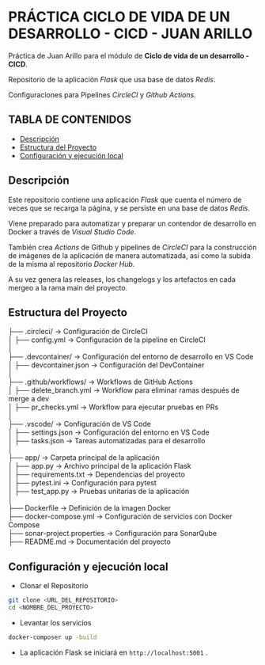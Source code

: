 # PRÁCTICA CICLO DE VIDA DE UN DESARROLLO - CICD - JUAN ARILLO

Práctica de Juan Arillo para el módulo de **Ciclo de vida de un desarrollo - CICD**.

Repositorio de la aplicación *Flask* que usa base de datos *Redis*.

Configuraciones para Pipelines *CircleCI* y *Github Actions*.

## TABLA DE CONTENIDOS

- [Descripción](#descripción)
- [Estructura del Proyecto](#estructura-del-proyecto)
- [Configuración y ejecución local](#configuración-y-ejecución-local)

## Descripción

Este repositorio contiene una aplicación *Flask* que cuenta el número de veces que se recarga la página, y se persiste en una base de datos *Redis*.

Viene preparado para automatizar y preparar un contendor de desarrollo en Docker a través de *Visual Studio Code*.

También crea *Actions* de Github y pipelines de *CircleCI* para la construcción de imágenes de la aplicación de manera automatizada, así como la subida de la misma al repositorio *Docker Hub*.  

A su vez genera las releases, los changelogs y los artefactos en cada mergeo a la rama main del proyecto.

## Estructura del Proyecto

├── .circleci/                      -> Configuración de CircleCI  
│   ├── config.yml                  -> Configuración de la pipeline en CircleCI  
│  
├── .devcontainer/                  -> Configuración del entorno de desarrollo en VS Code  
│   ├── devcontainer.json           -> Configuración del DevContainer  
│  
├── .github/workflows/               -> Workflows de GitHub Actions  
│   ├── delete_branch.yml            -> Workflow para eliminar ramas después de merge a dev  
│   ├── pr_checks.yml                -> Workflow para ejecutar pruebas en PRs  
│  
├── .vscode/                         -> Configuración de VS Code  
│   ├── settings.json                -> Configuración del entorno en VS Code  
│   ├── tasks.json                   -> Tareas automatizadas para el desarrollo  
│  
├── app/                             -> Carpeta principal de la aplicación  
│   ├── app.py                       -> Archivo principal de la aplicación Flask  
│   ├── requirements.txt             -> Dependencias del proyecto  
│   ├── pytest.ini                   -> Configuración para pytest  
│   ├── test_app.py                  -> Pruebas unitarias de la aplicación  
│  
├── Dockerfile                       -> Definición de la imagen Docker  
├── docker-compose.yml               -> Configuración de servicios con Docker Compose  
├── sonar-project.properties         -> Configuración para SonarQube  
├── README.md                        -> Documentación del proyecto  

## Configuración y ejecución local

- Clonar el Repositorio

```bash
git clone <URL_DEL_REPOSITORIO>
cd <NOMBRE_DEL_PROYECTO>
```

- Levantar los servicios

```bash
docker-composer up -build
```

- La aplicación Flask se iniciará en `http://localhost:5001` .
